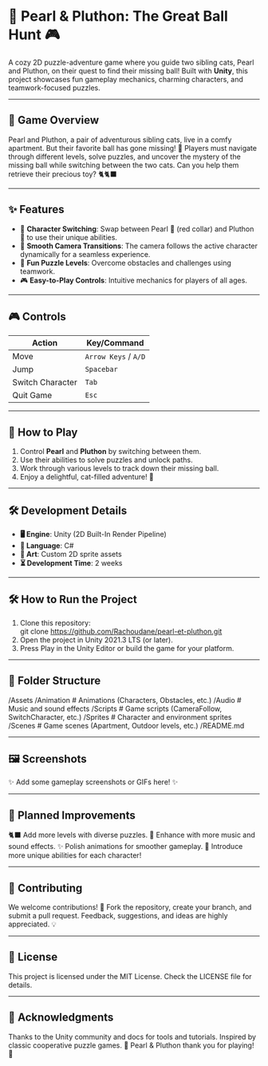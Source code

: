 # 🐾 **Pearl & Pluthon: The Great Ball Hunt** 🎮

A cozy 2D puzzle-adventure game where you guide two sibling cats, Pearl and Pluthon, on their quest to find their missing ball! Built with **Unity**, this project showcases fun gameplay mechanics, charming characters, and teamwork-focused puzzles.

---

## 🌟 **Game Overview**

Pearl and Pluthon, a pair of adventurous sibling cats, live in a comfy apartment. But their favorite ball has gone missing! 🏐 Players must navigate through different levels, solve puzzles, and uncover the mystery of the missing ball while switching between the two cats. Can you help them retrieve their precious toy? 🐈🐈‍⬛

---

## ✨ **Features**

- 🔄 **Character Switching**: Swap between Pearl 🐾 (red collar) and Pluthon 🐾 to use their unique abilities.  
- 🎥 **Smooth Camera Transitions**: The camera follows the active character dynamically for a seamless experience.  
- 🧩 **Fun Puzzle Levels**: Overcome obstacles and challenges using teamwork.  
- 🎮 **Easy-to-Play Controls**: Intuitive mechanics for players of all ages.  

---

## 🎮 **Controls**

| **Action**          | **Key/Command**       |
|---------------------|-----------------------|
| Move                | `Arrow Keys` / `A/D`  |
| Jump                | `Spacebar`            |
| Switch Character    | `Tab`                 |
| Quit Game           | `Esc`                 |

---

## 🚀 **How to Play**

1. Control **Pearl** and **Pluthon** by switching between them.  
2. Use their abilities to solve puzzles and unlock paths.  
3. Work through various levels to track down their missing ball.  
4. Enjoy a delightful, cat-filled adventure! 🐾

---

## 🛠 **Development Details**

- **🖥 Engine**: Unity (2D Built-In Render Pipeline)  
- **📜 Language**: C#  
- **🎨 Art**: Custom 2D sprite assets  
- **⏳ Development Time**: 2 weeks  

---

## 🛠 **How to Run the Project**

1. Clone this repository:  
   git clone https://github.com/Rachoudane/pearl-et-pluthon.git
2. Open the project in Unity 2021.3 LTS (or later).
3. Press Play in the Unity Editor or build the game for your platform.

---

## 📂 **Folder Structure**

/Assets
  /Animation     # Animations (Characters, Obstacles, etc.)
  /Audio         # Music and sound effects
  /Scripts       # Game scripts (CameraFollow, SwitchCharacter, etc.)
  /Sprites       # Character and environment sprites
  /Scenes        # Game scenes (Apartment, Outdoor levels, etc.)
/README.md

---

## 🖼 **Screenshots**

✨ Add some gameplay screenshots or GIFs here! ✨

---

## 🚧 **Planned Improvements**

🐈‍⬛ Add more levels with diverse puzzles.
🎵 Enhance with more music and sound effects.
✨ Polish animations for smoother gameplay.
🔧 Introduce more unique abilities for each character!

---

## 🤝 **Contributing**
We welcome contributions! 🎉 Fork the repository, create your branch, and submit a pull request. Feedback, suggestions, and ideas are highly appreciated. 💡

---

## 📜 **License**
This project is licensed under the MIT License. Check the LICENSE file for details.

---

## 💖 **Acknowledgments**
Thanks to the Unity community and docs for tools and tutorials.
Inspired by classic cooperative puzzle games.
🐾 Pearl & Pluthon thank you for playing! 🐾
